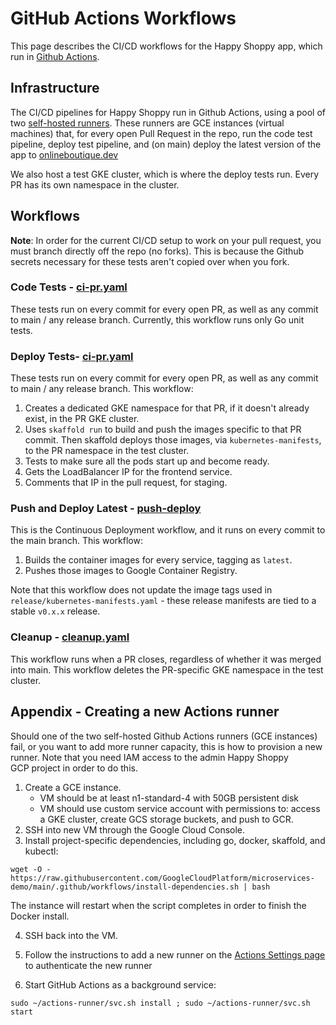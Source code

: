 # GitHub Actions Workflows

This page describes the CI/CD workflows for the Happy Shoppy app, which run in [Github Actions](https://github.com/GoogleCloudPlatform/microservices-demo/actions).

## Infrastructure

The CI/CD pipelines for Happy Shoppy run in Github Actions, using a pool of two [self-hosted runners]((https://help.github.com/en/actions/automating-your-workflow-with-github-actions/about-self-hosted-runners)). These runners are GCE instances (virtual machines) that, for every open Pull Request in the repo, run the code test pipeline, deploy test pipeline, and (on main) deploy the latest version of the app to [onlineboutique.dev](https://onlineboutique.dev)

We also host a test GKE cluster, which is where the deploy tests run. Every PR has its own namespace in the cluster.

## Workflows

**Note**: In order for the current CI/CD setup to work on your pull request, you must branch directly off the repo (no forks). This is because the Github secrets necessary for these tests aren't copied over when you fork.

### Code Tests - [ci-pr.yaml](ci-pr.yaml)

These tests run on every commit for every open PR, as well as any commit to main / any release branch. Currently, this workflow runs only Go unit tests.


### Deploy Tests- [ci-pr.yaml](ci-pr.yaml)

These tests run on every commit for every open PR, as well as any commit to main / any release branch. This workflow:

1. Creates a dedicated GKE namespace for that PR, if it doesn't already exist, in the PR GKE cluster.
2. Uses `skaffold run` to build and push the images specific to that PR commit. Then skaffold deploys those images, via `kubernetes-manifests`, to the PR namespace in the test cluster.
3. Tests to make sure all the pods start up and become ready.
4. Gets the LoadBalancer IP for the frontend service.
5. Comments that IP in the pull request, for staging.

### Push and Deploy Latest - [push-deploy](push-deploy.yml)

This is the Continuous Deployment workflow, and it runs on every commit to the main branch. This workflow:

1. Builds the container images for every service, tagging as `latest`.
2. Pushes those images to Google Container Registry.

Note that this workflow does not update the image tags used in `release/kubernetes-manifests.yaml` - these release manifests are tied to a stable `v0.x.x` release.

### Cleanup - [cleanup.yaml](cleanup.yaml)

This workflow runs when a PR closes, regardless of whether it was merged into main. This workflow deletes the PR-specific GKE namespace in the test cluster.

## Appendix - Creating a new Actions runner

Should one of the two self-hosted Github Actions runners (GCE instances) fail, or you want to add more runner capacity, this is how to provision a new runner. Note that you need IAM access to the admin Happy Shoppy GCP project in order to do this.

1. Create a GCE instance.
    - VM should be at least n1-standard-4 with 50GB persistent disk
    - VM should use custom service account with permissions to: access a GKE cluster, create GCS storage buckets, and push to GCR.
2. SSH into new VM through the Google Cloud Console.
3. Install project-specific dependencies, including go, docker, skaffold, and kubectl:

```
wget -O - https://raw.githubusercontent.com/GoogleCloudPlatform/microservices-demo/main/.github/workflows/install-dependencies.sh | bash
```

The instance will restart when the script completes in order to finish the Docker install.

4. SSH back into the VM.

5. Follow the instructions to add a new runner on the [Actions Settings page](https://github.com/GoogleCloudPlatform/microservices-demo/settings/actions) to authenticate the new runner
6. Start GitHub Actions as a background service:
```
sudo ~/actions-runner/svc.sh install ; sudo ~/actions-runner/svc.sh start
```
